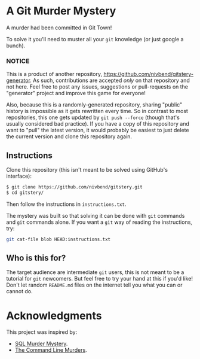 # A Git Murder Mystery
A murder had been committed in Git Town!

To solve it you'll need to muster all your `git` knowledge (or just google a bunch).

### NOTICE
This is a product of another repository, https://github.com/nivbend/gitstery-generator. As such,
contributions are accepted _only_ on that repository and not here. Feel free to post any issues,
suggestions or pull-requests on the "generator" project and improve this game for everyone!

Also, because this is a randomly-generated repository, sharing "public" history is impossible as it
gets rewritten every time. So in contrast to most repositories, this one gets updated by
`git push --force` (though that's usually considered bad practice). If you have a copy of this
repository and want to "pull" the latest version, it would probably be easiest to just delete the
current version and clone this repository again.

## Instructions
Clone this repository (this isn't meant to be solved using GitHub's interface):
```bash
$ git clone https://github.com/nivbend/gitstery.git
$ cd gitstery/
```
Then follow the instructions in `instructions.txt`.

The mystery was built so that solving it can be done with `git` commands and `git` commands alone.
If you want a `git` way of reading the instructions, try:
```bash
git cat-file blob HEAD:instructions.txt
```

## Who is this for?
The target audience are intermediate `git` users, this is not meant to be a tutorial for `git`
newcomers. But feel free to try your hand at this if you'd like! Don't let random `README.md` files
on the internet tell you what you can or cannot do.

# Acknowledgments
This project was inspired by:
* [SQL Murder Mystery](https://mystery.knightlab.com/).
* [The Command Line Murders](https://github.com/veltman/clmystery).
